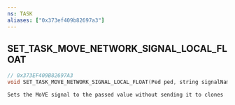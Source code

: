 ```yaml
---
ns: TASK
aliases: ["0x373ef409b82697a3"]
---
```

## SET_TASK_MOVE_NETWORK_SIGNAL_LOCAL_FLOAT

```c
// 0x373EF409B82697A3
void SET_TASK_MOVE_NETWORK_SIGNAL_LOCAL_FLOAT(Ped ped, string signalName, float fSignal);
```

```
Sets the MoVE signal to the passed value without sending it to clones
```
